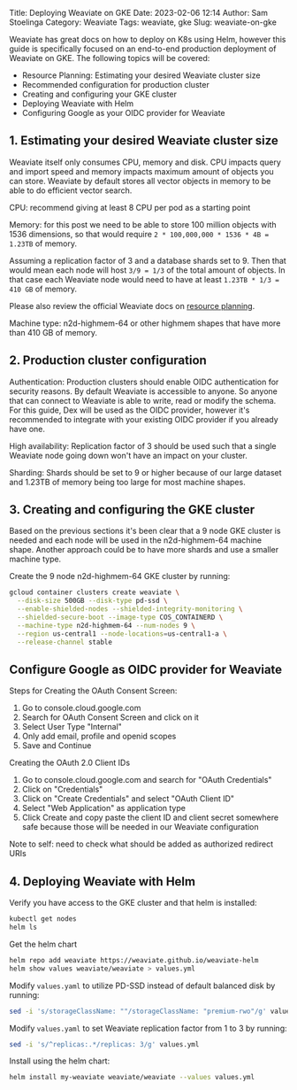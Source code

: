 Title: Deploying Weaviate on GKE
Date: 2023-02-06 12:14
Author: Sam Stoelinga
Category: Weaviate
Tags: weaviate, gke
Slug: weaviate-on-gke

Weaviate has great docs on how to deploy on K8s using Helm, however
this guide is specifically focused on an end-to-end production deployment of
Weaviate on GKE. The following topics will be covered:

- Resource Planning: Estimating your desired Weaviate cluster size
- Recommended configuration for production cluster
- Creating and configuring your GKE cluster
- Deploying Weaviate with Helm
- Configuring Google as your OIDC provider for Weaviate

## 1. Estimating your desired Weaviate cluster size
Weaviate itself only consumes CPU, memory and disk. CPU impacts query and
import speed and memory impacts maximum amount of objects you can store.
Weaviate by default stores all vector objects in memory to be able to do
efficient vector search.

CPU: recommend giving at least 8 CPU per pod as a starting point

Memory: for this post we need to be able to store 100 million objects with 1536 dimensions, so that would
require `2 * 100,000,000 * 1536 * 4B = 1.23TB` of memory.

Assuming a replication factor of 3 and a database shards set to 9. Then that would mean
each node will host `3/9 = 1/3` of the total amount of objects. In that case each Weaviate node would
need to have at least `1.23TB * 1/3 = 410 GB` of memory.

Please also review the official Weaviate docs on
[resource planning](https://weaviate.io/developers/weaviate/concepts/resources).

Machine type: n2d-highmem-64 or other highmem shapes that have more than 410 GB of memory.

## 2. Production cluster configuration
Authentication: Production clusters should enable OIDC authentication for security
reasons. By default Weaviate is accessible to anyone. So anyone that can connect to
Weaviate is able to write, read or modify the schema. For this guide, Dex will be used
as the OIDC provider, however it's recommended to integrate with your existing OIDC
provider if you already have one.

High availability: Replication factor of 3 should be used such that
a single Weaviate node going down won't have an impact on your cluster.

Sharding: Shards should be set to 9 or higher because of our large dataset
and 1.23TB of memory being too large for most machine shapes.


## 3. Creating and configuring the GKE cluster
Based on the previous sections it's been clear that a 9 node GKE cluster
is needed and each node will be used in the n2d-highmem-64 machine shape.
Another approach could be to have more shards and use a smaller machine type.


Create the 9 node n2d-highmem-64 GKE cluster by running:
```sh
gcloud container clusters create weaviate \
  --disk-size 500GB --disk-type pd-ssd \
  --enable-shielded-nodes --shielded-integrity-monitoring \
  --shielded-secure-boot --image-type COS_CONTAINERD \
  --machine-type n2d-highmem-64 --num-nodes 9 \
  --region us-central1 --node-locations=us-central1-a \
  --release-channel stable
```
## Configure Google as OIDC provider for Weaviate

Steps for Creating the OAuth Consent Screen:

1. Go to console.cloud.google.com
2. Search for OAuth Consent Screen and click on it
3. Select User Type "Internal"
4. Only add email, profile and openid scopes
5. Save and Continue

Creating the OAuth 2.0 Client IDs
1. Go to console.cloud.google.com and search for "OAuth Credentials"
2. Click on "Credentials"
3. Click on "Create Credentials" and select "OAuth Client ID"
4. Select "Web Application" as application type
5. Click Create and copy paste the client ID and client secret somewhere safe
   because those will be needed in our Weaviate configuration

Note to self: need to check what should be added as authorized redirect URIs

## 4. Deploying Weaviate with Helm
Verify you have access to the GKE cluster and that helm is installed:
```sh
kubectl get nodes
helm ls
```

Get the helm chart
```sh
helm repo add weaviate https://weaviate.github.io/weaviate-helm
helm show values weaviate/weaviate > values.yml
```

Modify `values.yaml` to utilize PD-SSD instead of default balanced disk by running:
```sh
sed -i 's/storageClassName: ""/storageClassName: "premium-rwo"/g' values.yml
```

Modify `values.yaml` to set Weaviate replication factor from 1 to 3 by running:
```sh
sed -i 's/^replicas:.*/replicas: 3/g' values.yml
```

Install using the helm chart:
```sh
helm install my-weaviate weaviate/weaviate --values values.yml
```
